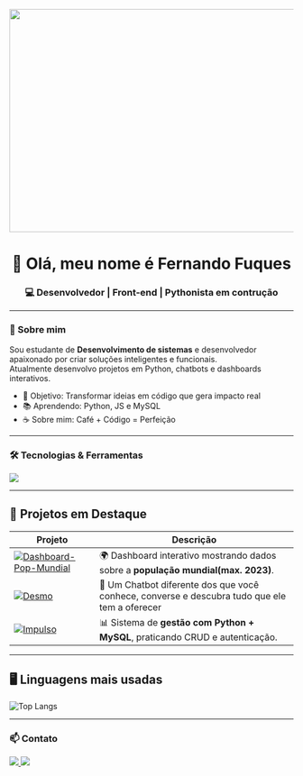 <p align="center">
  <img width="1584" height="396" alt="banner linkedin_2" src="https://github.com/user-attachments/assets/caf5d8e7-4d45-4ccc-80c4-cd29cf387dc4" alt="Banner" />
</p>

<h1 align="center">👋 Olá, meu nome é Fernando Fuques</h1>
<h3 align="center">💻 Desenvolvedor | Front-end | Pythonista em contrução</h3>

---

### 🚀 Sobre mim
Sou estudante de **Desenvolvimento de sistemas** e desenvolvedor apaixonado por criar soluções inteligentes e funcionais.  
Atualmente desenvolvo projetos em Python, chatbots e dashboards interativos.  

- 🎯 Objetivo: Transformar ideias em código que gera impacto real  
- 📚 Aprendendo: Python, JS e MySQL  
- ☕ Sobre mim: Café + Código = Perfeição  

---

### 🛠️ Tecnologias & Ferramentas
<p align="left">
  <img src="https://skillicons.dev/icons?i=python,html,css,js,github,linux,vscode,figma" />
</p>

---
## 📌 Projetos em Destaque

| Projeto | Descrição |
|---------|-----------|
| [![Dashboard-Pop-Mundial](https://github-readme-stats.vercel.app/api/pin/?username=DevFuques&repo=Dashboard-Pop-Mundial&theme=tokyonight)](https://github.com/DevFuques/Dashboard-Pop-Mundial) | 🌍 Dashboard interativo mostrando dados sobre a **população mundial(max. 2023)**. |
| [![Desmo](https://github-readme-stats.vercel.app/api/pin/?username=DevFuques&repo=Desmo&theme=tokyonight)](https://github.com/DevFuques/Desmo) | 🤖 Um Chatbot diferente dos que você conhece, converse e descubra tudo que ele tem a oferecer |
| [![Impulso](https://github-readme-stats.vercel.app/api/pin/?username=DevFuques&repo=Impulso&theme=tokyonight)](https://github.com/DevFuques/Impulso) | 📊 Sistema de **gestão com Python + MySQL**, praticando CRUD e autenticação. |

---

## 🖥️ Linguagens mais usadas
![Top Langs](https://github-readme-stats.vercel.app/api/top-langs/?username=DevFuques&layout=donut&theme=tokyonight)

---

### 📫 Contato
<p align="left">
  <a href="https://www.linkedin.com/in/fernando-fuques-8504b0379/" target="_blank">
    <img src="https://img.shields.io/badge/-LinkedIn-%230077B5?style=for-the-badge&logo=linkedin&logoColor=white"/>
  </a>
  <a href="https://www.instagram.com/devfuques/" target="_blank">
    <img src="https://img.shields.io/badge/-Instagram-E4405F?style=for-the-badge&logo=instagram&logoColor=white"/>
  </a>
</p>
